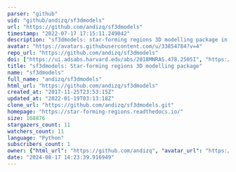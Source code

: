 ```yaml
---
parser: "github"
uid: "github/andizq/sf3dmodels"
url: "https://github.com/andizq/sf3dmodels"
timestamp: "2022-07-17 17:15:11.249042"
description: "sf3dmodels: star-forming regions 3D modelling package in Python :partly_sunny:"
avatar: "https://avatars.githubusercontent.com/u/33854784?v=4"
repo_url: "https://github.com/andizq/sf3dmodels"
doi: ["https://ui.adsabs.harvard.edu/abs/2018MNRAS.478.2505I", "https://ui.adsabs.harvard.edu/abs/2020ascl.soft01003I/abstract"]
title: "sf3dmodels: Star-forming regions 3D modelling package"
name: "sf3dmodels"
full_name: "andizq/sf3dmodels"
html_url: "https://github.com/andizq/sf3dmodels"
created_at: "2017-11-25T23:53:15Z"
updated_at: "2022-01-19T03:13:18Z"
clone_url: "https://github.com/andizq/sf3dmodels.git"
homepage: "https://star-forming-regions.readthedocs.io/"
size: 168876
stargazers_count: 11
watchers_count: 11
language: "Python"
subscribers_count: 1
owner: {"html_url": "https://github.com/andizq", "avatar_url": "https://avatars.githubusercontent.com/u/33854784?v=4", "login": "andizq", "type": "User"}
date: "2024-08-17 14:23:39.916949"
---
```

